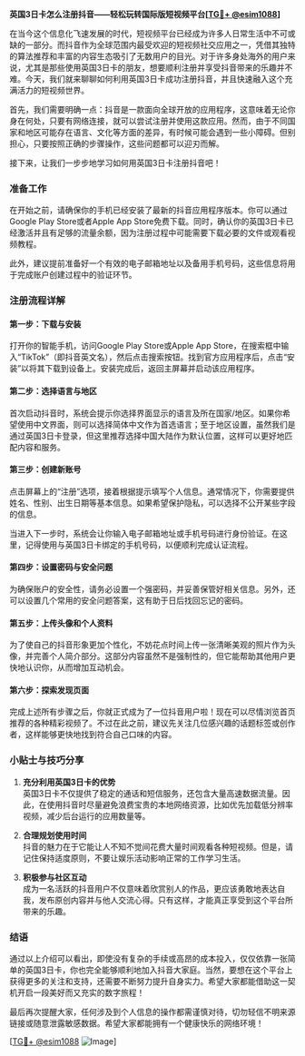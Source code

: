 **英国3日卡怎么注册抖音——轻松玩转国际版短视频平台[[TG💪+ @esim1088](https://t.me/s/esim1088)]**

在当今这个信息化飞速发展的时代，短视频平台已经成为许多人日常生活中不可或缺的一部分。而抖音作为全球范围内最受欢迎的短视频社交应用之一，凭借其独特的算法推荐和丰富的内容生态吸引了无数用户的目光。对于许多身处海外的用户来说，尤其是那些使用英国3日卡的朋友，想要顺利注册并享受抖音带来的乐趣并不难。今天，我们就来聊聊如何利用英国3日卡成功注册抖音，并且快速融入这个充满活力的短视频世界。

首先，我们需要明确一点：抖音是一款面向全球开放的应用程序，这意味着无论你身在何处，只要有网络连接，就可以尝试注册并使用这款应用。然而，由于不同国家和地区可能存在语言、文化等方面的差异，有时候可能会遇到一些小障碍。但别担心，只要按照正确的步骤操作，这些问题都可以迎刃而解。

接下来，让我们一步步地学习如何用英国3日卡注册抖音吧！

### 准备工作

在开始之前，请确保你的手机已经安装了最新的抖音应用程序版本。你可以通过Google Play Store或者Apple App Store免费下载。同时，确认你的英国3日卡已经激活并且有足够的流量余额，因为注册过程中可能需要下载必要的文件或观看视频教程。

此外，建议提前准备好一个有效的电子邮箱地址以及备用手机号码，这些信息将用于完成账户创建过程中的验证环节。

### 注册流程详解

#### 第一步：下载与安装
打开你的智能手机，访问Google Play Store或Apple App Store，在搜索框中输入“TikTok”（即抖音英文名），然后点击搜索按钮。找到官方应用程序后，点击“安装”以将其下载到设备上。安装完成后，返回主屏幕并启动该应用程序。

#### 第二步：选择语言与地区
首次启动抖音时，系统会提示你选择界面显示的语言及所在国家/地区。如果你希望使用中文界面，则可以选择简体中文作为首选语言；至于地区设置，虽然我们是通过英国3日卡登录，但这里推荐选择中国大陆作为默认位置，这样可以更好地匹配内容和服务。

#### 第三步：创建新账号
点击屏幕上的“注册”选项，接着根据提示填写个人信息。通常情况下，你需要提供姓名、性别、出生日期等基本信息。如果希望保护隐私，可以选择不公开某些字段的信息。

当进入下一步时，系统会让你输入电子邮箱地址或手机号码进行身份验证。在这里，记得使用与英国3日卡绑定的手机号码，以便顺利完成认证流程。

#### 第四步：设置密码与安全问题
为确保账户的安全性，请务必设置一个强密码，并妥善保管好相关信息。另外，还可以设置几个常用的安全问题答案，这有助于日后找回忘记的密码。

#### 第五步：上传头像和个人资料
为了使自己的抖音形象更加个性化，不妨花点时间上传一张清晰美观的照片作为头像，并完善个人简介部分。这部分内容虽然不是强制性的，但它能帮助其他用户更快地认识你，从而增加互动机会。

#### 第六步：探索发现页面
完成上述所有步骤之后，你就正式成为了一位抖音用户啦！现在可以尽情浏览首页推荐的各种精彩视频了。不过在此之前，建议先关注几位感兴趣的话题标签或创作者，这样能够更快地找到符合自己口味的内容。

### 小贴士与技巧分享

1. **充分利用英国3日卡的优势**  
   英国3日卡不仅提供了稳定的通话和短信服务，还包含大量高速数据流量。因此，在使用抖音时尽量避免浪费宝贵的本地网络资源，比如优先加载低分辨率视频，减少后台运行的应用数量等。

2. **合理规划使用时间**  
   抖音的魅力在于它能让人不知不觉间花费大量时间观看各种短视频。但是，请记住保持适度原则，不要让娱乐活动影响正常的工作学习生活。

3. **积极参与社区互动**  
   成为一名活跃的抖音用户不仅意味着欣赏别人的作品，更应该勇敢地表达自我，发布原创内容并与他人交流心得。只有这样，才能真正享受到这个平台所带来的乐趣。

### 结语

通过以上介绍可以看出，即使没有复杂的手续或高昂的成本投入，仅仅依靠一张简单的英国3日卡，你也完全能够顺利地加入抖音大家庭。当然，要想在这个平台上获得更多的关注和支持，还需要不断努力提升自身实力。希望大家都能借助这一契机开启一段美好而又充实的数字旅程！

最后再次提醒大家，任何涉及到个人信息的操作都需谨慎对待，切勿轻信不明来源链接或随意泄露敏感数据。希望大家都能拥有一个健康快乐的网络环境！

[[TG💪+ @esim1088](https://t.me/s/esim1088) ![Image](https://i.postimg.cc/4NQfJmqS/Snipaste-2025-05-13-00-14-12.png)]